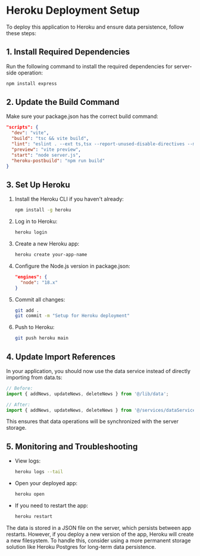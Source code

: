 
# Heroku Deployment Setup

To deploy this application to Heroku and ensure data persistence, follow these steps:

## 1. Install Required Dependencies

Run the following command to install the required dependencies for server-side operation:

```bash
npm install express
```

## 2. Update the Build Command

Make sure your package.json has the correct build command:

```json
"scripts": {
  "dev": "vite",
  "build": "tsc && vite build",
  "lint": "eslint . --ext ts,tsx --report-unused-disable-directives --max-warnings 0",
  "preview": "vite preview",
  "start": "node server.js",
  "heroku-postbuild": "npm run build"
}
```

## 3. Set Up Heroku

1. Install the Heroku CLI if you haven't already:
   ```bash
   npm install -g heroku
   ```

2. Log in to Heroku:
   ```bash
   heroku login
   ```

3. Create a new Heroku app:
   ```bash
   heroku create your-app-name
   ```

4. Configure the Node.js version in package.json:
   ```json
   "engines": {
     "node": "18.x"
   }
   ```

5. Commit all changes:
   ```bash
   git add .
   git commit -m "Setup for Heroku deployment"
   ```

6. Push to Heroku:
   ```bash
   git push heroku main
   ```

## 4. Update Import References

In your application, you should now use the data service instead of directly importing from data.ts:

```typescript
// Before:
import { addNews, updateNews, deleteNews } from '@/lib/data';

// After:
import { addNews, updateNews, deleteNews } from '@/services/dataService';
```

This ensures that data operations will be synchronized with the server storage.

## 5. Monitoring and Troubleshooting

- View logs:
  ```bash
  heroku logs --tail
  ```

- Open your deployed app:
  ```bash
  heroku open
  ```

- If you need to restart the app:
  ```bash
  heroku restart
  ```

The data is stored in a JSON file on the server, which persists between app restarts. However, if you deploy a new version of the app, Heroku will create a new filesystem. To handle this, consider using a more permanent storage solution like Heroku Postgres for long-term data persistence.
